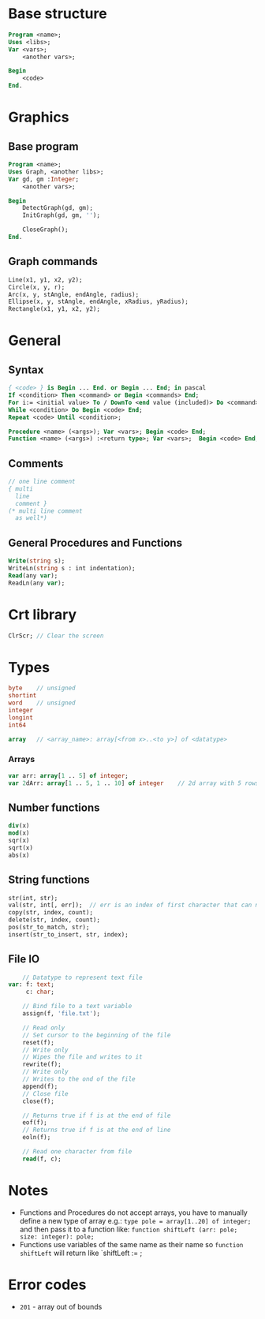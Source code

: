 # Base structure
```pascal
Program <name>;
Uses <libs>;
Var <vars>;
    <another vars>;

Begin
    <code>
End.
```

# Graphics
## Base program
```pascal
Program <name>;
Uses Graph, <another libs>;
Var gd, gm :Integer;
    <another vars>;

Begin
    DetectGraph(gd, gm);
    InitGraph(gd, gm, '');

    CloseGraph();
End.
```
## Graph commands
```pascal
Line(x1, y1, x2, y2);
Circle(x, y, r);
Arc(x, y, stAngle, endAngle, radius);
Ellipse(x, y, stAngle, endAngle, xRadius, yRadius);
Rectangle(x1, y1, x2, y2);
```

# General
## Syntax
```pascal
{ <code> } is Begin ... End. or Begin ... End; in pascal
If <condition> Then <command> or Begin <commands> End;
For i:= <initial value> To / DownTo <end value (included)> Do <command> or Begin <command> End;
While <condition> Do Begin <code> End;
Repeat <code> Until <condition>;

Procedure <name> (<args>); Var <vars>; Begin <code> End;
Function <name> (<args>) :<return type>; Var <vars>;  Begin <code> End;
```
## Comments
```pascal
// one line comment
{ multi 
  line
  comment }
(* multi line comment
  as well*)
```
## General Procedures and Functions
```pascal
Write(string s);
WriteLn(string s : int indentation);
Read(any var);
ReadLn(any var);
```

# Crt library
```pascal
ClrScr; // Clear the screen
```

# Types
```pascal
byte    // unsigned
shortint
word    // unsigned
integer
longint
int64

array   // <array_name>: array[<from x>..<to y>] of <datatype>
```

### Arrays
```pascal
var arr: array[1 .. 5] of integer;
var 2dArr: array[1 .. 5, 1 .. 10] of integer    // 2d array with 5 rows and 10 columns
```

## Number functions
```pascal
div(x)
mod(x)
sqr(x)
sqrt(x)
abs(x)
```

## String functions
```pascal
str(int, str);
val(str, int[, err]);  // err is an index of first character that can not be converted to integer
copy(str, index, count);
delete(str, index, count);
pos(str_to_match, str);
insert(str_to_insert, str, index);
```

## File IO
```pascal
    // Datatype to represent text file
var: f: text;
     c: char;

    // Bind file to a text variable
    assign(f, 'file.txt');

    // Read only
    // Set cursor to the beginning of the file
    reset(f);
    // Write only
    // Wipes the file and writes to it
    rewrite(f);
    // Write only
    // Writes to the ond of the file
    append(f);
    // Close file
    close(f);

    // Returns true if f is at the end of file
    eof(f);
    // Returns true if f is at the end of line
    eoln(f);

    // Read one character from file
    read(f, c);

```

# Notes
* Functions and Procedures do not accept arrays, you have to manually define a new type of array e.g.: `type pole = array[1..20] of integer;` and then pass it to a function like: `function shiftLeft (arr: pole; size: integer): pole;`
* Functions use variables of the same name as their name so `function shiftLeft` will return like `shiftLeft := <return-value>;

# Error codes
* `201` - array out of bounds
